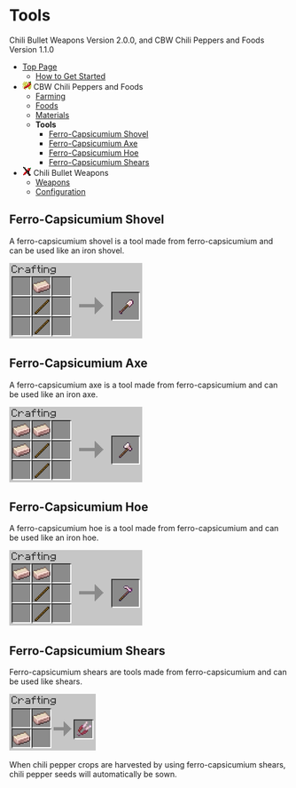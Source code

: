 # Tools

Chili Bullet Weapons Version 2.0.0, and CBW Chili Peppers and Foods Version 1.1.0

- [Top Page](../index.html)
  - [How to Get Started](index.html)
- ![ ](../media/cpaf_icon_16.png) CBW Chili Peppers and Foods
  - [Farming](farming.html)
  - [Foods](foods.html)
  - [Materials](materials.html)
  - **Tools**
    - [Ferro-Capsicumium Shovel](#ferro-capsicumium-shovel)
    - [Ferro-Capsicumium Axe](#ferro-capsicumium-axe)
    - [Ferro-Capsicumium Hoe](#ferro-capsicumium-hoe)
    - [Ferro-Capsicumium Shears](#ferro-capsicumium-shears)
- ![ ](../media/icon_16.png) Chili Bullet Weapons
  - [Weapons](weapons.html)
  - [Configuration](config.html)

## Ferro-Capsicumium Shovel

A ferro-capsicumium shovel is a tool made from ferro-capsicumium and can be used like an iron shovel.

![Crafting ferro-capsicumium shovel](../media/item/crafting/crafting_ferro-capsicumium_shovel.png)

## Ferro-Capsicumium Axe

A ferro-capsicumium axe is a tool made from ferro-capsicumium and can be used like an iron axe.

![Crafting ferro-capsicumium axe](../media/item/crafting/crafting_ferro-capsicumium_axe.png)

## Ferro-Capsicumium Hoe

A ferro-capsicumium hoe is a tool made from ferro-capsicumium and can be used like an iron hoe.

![Crafting ferro-capsicumium hoe](../media/item/crafting/crafting_ferro-capsicumium_hoe.png)

## Ferro-Capsicumium Shears

Ferro-capsicumium shears are tools made from ferro-capsicumium and can be used like shears.

![Crafting ferro-capsicumium shears](../media/item/crafting/crafting_ferro-capsicumium_shears.png)

When chili pepper crops are harvested by using ferro-capsicumium shears, chili pepper seeds will automatically be sown.
